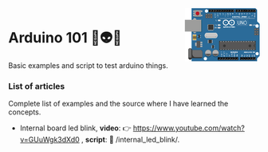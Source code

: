 <img src="https://github.com/damiancipolat/arduino101/blob/master/doc/logo.png?raw=true" width="150px" align="right" />

# Arduino 101 🚀:alien::robot:
Basic examples and script to test arduino things.

### List of articles
Complete list of examples and the source where I have learned the concepts.

- Internal board led blink, **video**: :point_right: https://www.youtube.com/watch?v=GUuWgk3dXd0 , **script**: :hear_no_evil: /internal_led_blink/.
